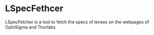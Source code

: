 # LSpecFethcer
LSpecFetcher is a tool to fetch the specs of lenses on the webpages of OptoSigma and Thorlabs
